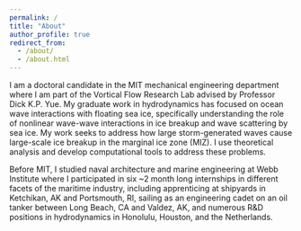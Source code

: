```yaml
---
permalink: /
title: "About"
author_profile: true
redirect_from: 
  - /about/
  - /about.html
---
```


I am a doctoral candidate in the MIT mechanical engineering department where I am part of the Vortical Flow Research Lab advised by Professor Dick K.P. Yue. My graduate work in hydrodynamics has focused on ocean wave interactions with floating sea ice, specifically understanding the role of nonlinear wave-wave interactions in ice breakup and wave scattering by sea ice. My work seeks to address how large storm-generated waves cause large-scale ice breakup in the marginal ice zone (MIZ). I use theoretical analysis and develop computational tools to address these problems.

Before MIT, I studied naval architecture and marine engineering at Webb Institute where I participated in six ~2 month long internships in different facets of the maritime industry, including apprenticing at shipyards in Ketchikan, AK and Portsmouth, RI, sailing as an engineering cadet on an oil tanker between Long Beach, CA and Valdez, AK, and numerous R&D positions in hydrodynamics in Honolulu, Houston, and the Netherlands.
